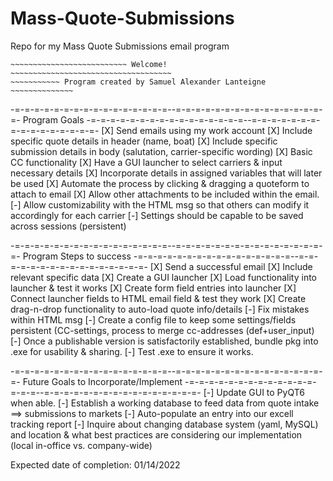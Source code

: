 # Mass-Quote-Submissions
 Repo for my Mass Quote Submissions email program

~~~~~~~~~~~~~~~~~~~~~~~~~~~~~~~~~~~~~~~~~~~~~~~~~~~~~~~~~~~~~~~~~~~~~~~~
~~~~~~~~~~~~~~~~~~~~~~~~~~ Welcome! ~~~~~~~~~~~~~~~~~~~~~~~~~~~~~~~~~~~~
~~~~~~~~~~~ Program created by Samuel Alexander Lanteigne ~~~~~~~~~~~~~~
~~~~~~~~~~~~~~~~~~~~~~~~~~~~~~~~~~~~~~~~~~~~~~~~~~~~~~~~~~~~~~~~~~~~~~~~


-=-=-=-=-=-=-=-=-=-=-=-=-=-=-=-=--=-=-=-=-=-=-=-=-=-=-=-=-=-=-=-=-
Program Goals
-=-=-=-=-=-=-=-=-=-=-=-=-=-=-=-=--=-=-=-=-=-=-=-=-=-=-=-=-=-=-=-=-
[X]  Send emails using my work account
[X]  Include specific quote details in header (name, boat)
[X]  Include specific submission details in body (salutation, carrier-specific wording)
[X]  Basic CC functionality
[X]  Have a GUI launcher to select carriers & input necessary details
[X]  Incorporate details in assigned variables that will later be used
[X]  Automate the process by clicking & dragging a quoteform to attach to email
[X]  Allow other attachments to be included within the email.
[-]  Allow customizability with the HTML msg so that others can modify it accordingly for each carrier
[-]  Settings should be capable to be saved across sessions (persistent)


-=-=-=-=-=-=-=-=-=-=-=-=-=-=-=-=--=-=-=-=-=-=-=-=-=-=-=-=-=-=-=-=-
Program Steps to success
-=-=-=-=-=-=-=-=-=-=-=-=-=-=-=-=--=-=-=-=-=-=-=-=-=-=-=-=-=-=-=-=-
[X]  Send a successful email
[X]  Include relevant specific data
[X]  Create a GUI launcher
[X]  Load functionality into launcher & test it works
[X]  Create form field entries into launcher
[X]  Connect launcher fields to HTML email field & test they work
[X]  Create drag-n-drop functionality to auto-load quote info/details
[-]  Fix mistakes within HTML msg
[-]  Create a config file to keep some settings/fields persistent (CC-settings, process to merge cc-addresses (def+user_input)
[-]  Once a publishable version is satisfactorily established,  bundle pkg into .exe for usability & sharing.
[-]  Test .exe to ensure it works.

-=-=-=-=-=-=-=-=-=-=-=-=-=-=-=-=--=-=-=-=-=-=-=-=-=-=-=-=-=-=-=-=-
Future Goals to Incorporate/Implement
-=-=-=-=-=-=-=-=-=-=-=-=-=-=-=-=--=-=-=-=-=-=-=-=-=-=-=-=-=-=-=-=-
[-]  Update GUI to PyQT6 when able.
[-]  Establish a working database to feed data from quote intake ==> submissions to markets
[-]  Auto-populate an entry into our excell tracking report
[-]  Inquire about changing database system (yaml, MySQL) and location & what best practices are considering our implementation (local in-office vs. company-wide)


Expected date of completion:  01/14/2022
